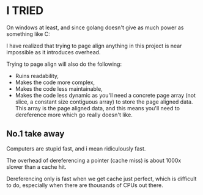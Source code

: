 # I TRIED

On windows at least, and since golang doesn't give as much power as something like C:

I have realized that trying to page align anything in this project is near impossible as it introduces overhead.

Trying to page align will also do the following:

- Ruins readability,
- Makes the code more complex,
- Makes the code less maintainable,
- Makes the code less dynamic as you'll need a concrete page array (not slice, a constant size contiguous array) to store the page aligned data. This array is the page aligned data, and this means you'll need to dereference more which go really doesn't like.

## No.1 take away

Computers are stupid fast, and i mean ridiculously fast.

The overhead of dereferencing a pointer (cache miss) is about 1000x slower than a cache hit.

Dereferencing only is fast when we get cache just perfect, which is difficult to do, especially when there are thousands of CPUs out there.
